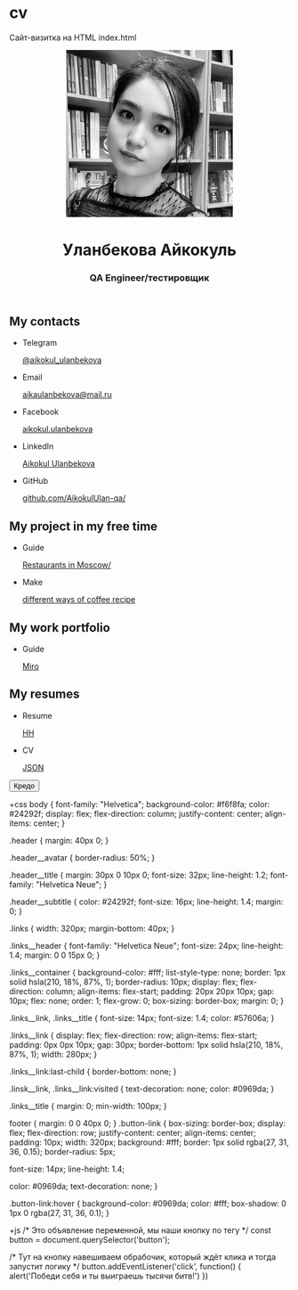 # cv
Сайт-визитка на HTML 
index.html
<!DOCTYPE html>
<html lang="en">
  <head>
    <meta charset="UTF-8" />
    <meta http-equiv="X-UA-Compatible" content="IE=edge" />
    <meta name="viewport" content="width=device-width, initial-scale=1.0" />
    <link href="./normalize.css" rel="stylesheet" />
    <link href="./style.css" rel="stylesheet" />
    <title>Document</title>
  </head>
  <body>
    <header class="header">
      <img src="./avatar.jpg" width="300" height="300" alt="avatar" class="header__avatar" />
      <h1 class="header__title">Уланбекова Айкокуль</h1>
      <h3 class="header__subtitle">QA Engineer/тестировщик</h3>
    </header>
    <main>
      <section class="links">
        <h2 class="links__header">My contacts</h2>
        <ul class="links__container">
          <li class="links__link">
            <p class="links__title">Telegram</p>
            <a class="linsk__link" href="http://t.me/@aikokul_ulanbekova">@aikokul_ulanbekova</a>
          </li>
          <li class="links__link">
            <p class="links__title">Email</p>
            <a class="linsk__link" href="aikaulanbekova@mail.ru"
              >aikaulanbekova@mail.ru</a
            >
          </li>
          <li class="links__link">
            <p class="links__title">Facebook</p>
            <a class="linsk__link" href="?!"
              >aikokul.ulanbekova</a
            >
          </li>
          <li class="links__link">
            <p class="links__title">LinkedIn</p>
            <a class="linsk__link" href="?!">Aikokul Ulanbekova</a>
          </li>
          <li class="links__link">
            <p class="links__title">GitHub</p>
            <a class="linsk__link" href="https://github.com/AikokulUlan-qa">github.com/AikokulUlan-qa/</a>
          </li>
        </ul>
      </section>
      <section class="links">
        <h2 class="links__header">My project in my free time</h2>
        <ul class="links__container">
          <li class="links__link">
            <p class="links__title">Guide</p>
            <a class="linsk__link" href="https://www.google.com/maps/@55.7475218,37.5092962,13z/data=!4m2!10m1!1e1?entry=ttu/">Restaurants in Moscow/</a>
          </li>
          <li class="links__link">
            <p class="links__title">Make </p>
            <a class="linsk__link" href="https://www.acouplecooks.com/coffee-drinks/">different ways of coffee recipe</a>
          </li>
        </ul>
      </section>
      <section class="links">
        <h2 class="links__header">My work portfolio</h2>
        <ul class="links__container">
          <li class="links__link">
            <p class="links__title">Guide</p>
            <a class="linsk__link" href="https://miro.com/app/board/uXjVNJ5coJw=/">Miro</a>
          </li>
        </ul>
      </section>
      </section>
      <section class="links">
        <h2 class="links__header">My resumes</h2>
        <ul class="links__container">
          <li class="links__link">
            <p class="links__title">Resume</p>
            <a class="linsk__link" href="?!">HH</a>
          </li>
          <li class="links__link">
            <p class="links__title">CV</p>
            <a class="linsk__link" href="?!">JSON</a>
          </li>
        </ul>
      </section>
    </main>
    <footer>
      <button type = "button" class="button-link" href=""> Кредо </button>
    </footer>
    <script type="text/javascript" src="js.js"></script>
  </body>
</html>

+css
body {
  font-family: "Helvetica";
  background-color: #f6f8fa;
  color: #24292f;
  display: flex;
  flex-direction: column;
  justify-content: center;
  align-items: center;
}

.header {
  margin: 40px 0;
}

.header__avatar {
  border-radius: 50%;
}

.header__title {
  margin: 30px 0 10px 0;
  font-size: 32px;
  line-height: 1.2;
  font-family: "Helvetica Neue";
}

.header__subtitle {
  color: #24292f;
  font-size: 16px;
  line-height: 1.4;
  margin: 0;
}

.links {
  width: 320px;
  margin-bottom: 40px;
}

.links__header {
  font-family: "Helvetica Neue";
  font-size: 24px;
  line-height: 1.4;
  margin: 0 0 15px 0;
}

.links__container {
  background-color: #fff;
  list-style-type: none;
  border: 1px solid hsla(210, 18%, 87%, 1);
  border-radius: 10px;
  display: flex;
  flex-direction: column;
  align-items: flex-start;
  padding: 20px 20px 10px;
  gap: 10px;
  flex: none;
  order: 1;
  flex-grow: 0;
  box-sizing: border-box;
  margin: 0;
}

.links__link,
.links__title {
  font-size: 14px;
  font-size: 1.4;
  color: #57606a;
}

.links__link {
  display: flex;
  flex-direction: row;
  align-items: flex-start;
  padding: 0px 0px 10px;
  gap: 30px;
  border-bottom: 1px solid hsla(210, 18%, 87%, 1);
  width: 280px;
}

.links__link:last-child {
  border-bottom: none;
}

.linsk__link,
.links__link:visited {
  text-decoration: none;
  color: #0969da;
}

.links__title {
  margin: 0;
  min-width: 100px;
}

footer {
  margin: 0 0 40px 0;
}
.button-link {
  box-sizing: border-box;
  display: flex;
  flex-direction: row;
  justify-content: center;
  align-items: center;
  padding: 10px;
  width: 320px;
  background: #fff;
  border: 1px solid rgba(27, 31, 36, 0.15);
  border-radius: 5px;

  font-size: 14px;
  line-height: 1.4;

  color: #0969da;
  text-decoration: none;
}

.button-link:hover {
  background-color: #0969da;
  color: #fff;
  box-shadow: 0 1px 0 rgba(27, 31, 36, 0.1);
}

+js
/* Это объявление переменной, мы наши кнопку по тегу */
const button = document.querySelector('button');

/* Тут на кнопку навешиваем обрабочик, который ждёт клика и тогда запустит логику */
button.addEventListener('click', function() {
	alert('Победи себя и ты выиграешь тысячи битв!')
})
